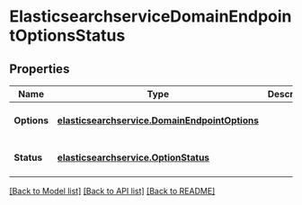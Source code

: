 # ElasticsearchserviceDomainEndpointOptionsStatus
## Properties

Name | Type | Description | Notes
------------ | ------------- | ------------- | -------------
**Options** | [**elasticsearchservice.DomainEndpointOptions**](elasticsearchservice.DomainEndpointOptions.md) |  | [optional] [default to null]
**Status** | [**elasticsearchservice.OptionStatus**](elasticsearchservice.OptionStatus.md) |  | [optional] [default to null]

[[Back to Model list]](../README.md#documentation-for-models) [[Back to API list]](../README.md#documentation-for-api-endpoints) [[Back to README]](../README.md)

